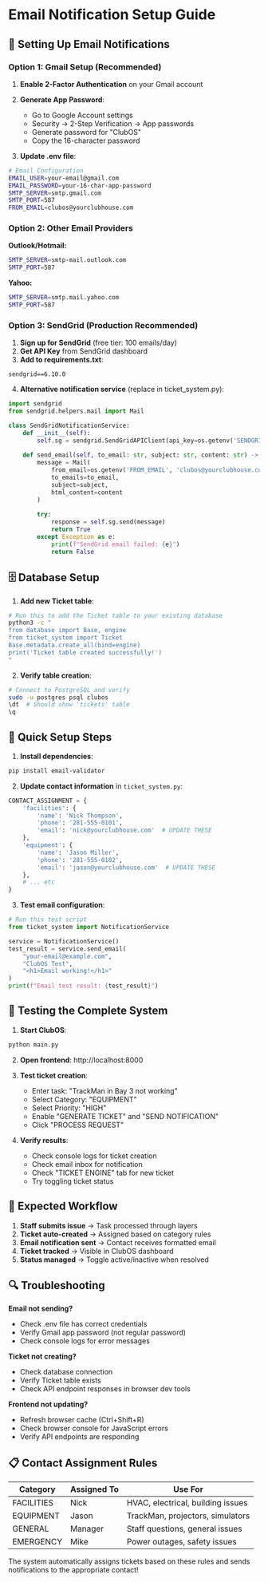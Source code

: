 # Email Notification Setup Guide

## 📧 Setting Up Email Notifications

### Option 1: Gmail Setup (Recommended)

1. **Enable 2-Factor Authentication** on your Gmail account
2. **Generate App Password**:
   - Go to Google Account settings
   - Security → 2-Step Verification → App passwords
   - Generate password for "ClubOS"
   - Copy the 16-character password

3. **Update .env file**:
```bash
# Email Configuration
EMAIL_USER=your-email@gmail.com
EMAIL_PASSWORD=your-16-char-app-password
SMTP_SERVER=smtp.gmail.com
SMTP_PORT=587
FROM_EMAIL=clubos@yourclubhouse.com
```

### Option 2: Other Email Providers

**Outlook/Hotmail:**
```bash
SMTP_SERVER=smtp-mail.outlook.com
SMTP_PORT=587
```

**Yahoo:**
```bash
SMTP_SERVER=smtp.mail.yahoo.com
SMTP_PORT=587
```

### Option 3: SendGrid (Production Recommended)

1. **Sign up for SendGrid** (free tier: 100 emails/day)
2. **Get API Key** from SendGrid dashboard
3. **Add to requirements.txt**:
```
sendgrid==6.10.0
```

4. **Alternative notification service** (replace in ticket_system.py):
```python
import sendgrid
from sendgrid.helpers.mail import Mail

class SendGridNotificationService:
    def __init__(self):
        self.sg = sendgrid.SendGridAPIClient(api_key=os.getenv('SENDGRID_API_KEY'))
    
    def send_email(self, to_email: str, subject: str, content: str) -> bool:
        message = Mail(
            from_email=os.getenv('FROM_EMAIL', 'clubos@yourclubhouse.com'),
            to_emails=to_email,
            subject=subject,
            html_content=content
        )
        
        try:
            response = self.sg.send(message)
            return True
        except Exception as e:
            print(f"SendGrid email failed: {e}")
            return False
```

## 🗄️ Database Setup

1. **Add new Ticket table**:
```bash
# Run this to add the Ticket table to your existing database
python3 -c "
from database import Base, engine
from ticket_system import Ticket
Base.metadata.create_all(bind=engine)
print('Ticket table created successfully!')
"
```

2. **Verify table creation**:
```bash
# Connect to PostgreSQL and verify
sudo -u postgres psql clubos
\dt  # Should show 'tickets' table
\q
```

## 🔧 Quick Setup Steps

1. **Install dependencies**:
```bash
pip install email-validator
```

2. **Update contact information** in `ticket_system.py`:
```python
CONTACT_ASSIGNMENT = {
    'facilities': {
        'name': 'Nick Thompson',
        'phone': '281-555-0101',
        'email': 'nick@yourclubhouse.com'  # UPDATE THESE
    },
    'equipment': {
        'name': 'Jason Miller',
        'phone': '281-555-0102', 
        'email': 'jason@yourclubhouse.com'  # UPDATE THESE
    },
    # ... etc
}
```

3. **Test email configuration**:
```python
# Run this test script
from ticket_system import NotificationService

service = NotificationService()
test_result = service.send_email(
    "your-email@example.com", 
    "ClubOS Test", 
    "<h1>Email working!</h1>"
)
print(f"Email test result: {test_result}")
```

## 🚀 Testing the Complete System

1. **Start ClubOS**:
```bash
python main.py
```

2. **Open frontend**: http://localhost:8000

3. **Test ticket creation**:
   - Enter task: "TrackMan in Bay 3 not working"
   - Select Category: "EQUIPMENT" 
   - Select Priority: "HIGH"
   - Enable "GENERATE TICKET" and "SEND NOTIFICATION"
   - Click "PROCESS REQUEST"

4. **Verify results**:
   - Check console logs for ticket creation
   - Check email inbox for notification
   - Check "TICKET ENGINE" tab for new ticket
   - Try toggling ticket status

## 🎯 Expected Workflow

1. **Staff submits issue** → Task processed through layers
2. **Ticket auto-created** → Assigned based on category rules
3. **Email notification sent** → Contact receives formatted email
4. **Ticket tracked** → Visible in ClubOS dashboard
5. **Status managed** → Toggle active/inactive when resolved

## 🔍 Troubleshooting

**Email not sending?**
- Check .env file has correct credentials
- Verify Gmail app password (not regular password)
- Check console logs for error messages

**Ticket not creating?**
- Check database connection
- Verify Ticket table exists
- Check API endpoint responses in browser dev tools

**Frontend not updating?**
- Refresh browser cache (Ctrl+Shift+R)
- Check browser console for JavaScript errors
- Verify API endpoints are responding

## 📋 Contact Assignment Rules

| Category | Assigned To | Use For |
|----------|-------------|---------|
| FACILITIES | Nick | HVAC, electrical, building issues |
| EQUIPMENT | Jason | TrackMan, projectors, simulators |
| GENERAL | Manager | Staff questions, general issues |
| EMERGENCY | Mike | Power outages, safety issues |

The system automatically assigns tickets based on these rules and sends notifications to the appropriate contact!